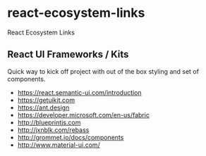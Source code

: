 # react-ecosystem-links
React Ecosystem Links

## React UI Frameworks / Kits

Quick way to kick off project with out of the box styling and set of components.

* https://react.semantic-ui.com/introduction
* https://getuikit.com
* https://ant.design
* https://developer.microsoft.com/en-us/fabric
* http://blueprintjs.com
* http://jxnblk.com/rebass
* http://grommet.io/docs/components
* http://www.material-ui.com/
